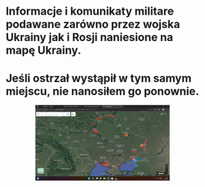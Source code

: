 # Informacje i komunikaty militare podawane zarówno przez wojska Ukrainy jak i Rosji naniesione na mapę Ukrainy.
# Jeśli ostrzał wystąpił w tym samym miejscu, nie nanosiłem go ponownie. 
<p align="center">
  <img src="https://github.com/policmajsterdev/war/blob/main/mapa1.png" width="350">
</p>
